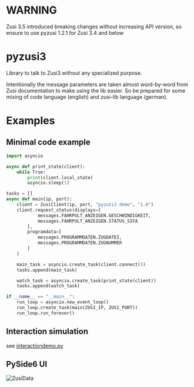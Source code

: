 # WARNING
Zusi 3.5 introduced breaking changes without increasing API version, so ensure to use pyzusi 1.2.1 for Zusi 3.4 and below

# pyzusi3
Library to talk to Zusi3 without any specialized purpose.

Intentionally the message parameters are taken almost word-by-word from Zusi documentation to make using the lib easier.
So be prepared for some mixing of code language (english) and zusi-lib language (german).

# Examples

## Minimal code example
```python
import asyncio

async def print_state(client):
    while True:
        print(client.local_state)
        asyncio.sleep(1)

tasks = []
async def main(ip, port):
    client = ZusiClient(ip, port, "pyzusi3 demo", "1.0")
    client.request_status(displays=[
            messages.FAHRPULT_ANZEIGEN.GESCHWINDIGKEIT,
            messages.FAHRPULT_ANZEIGEN.STATUS_SIFA
        ],
        programdata=[
            messages.PROGRAMMDATEN.ZUGDATEI,
            messages.PROGRAMMDATEN.ZUGNUMMER
        ]
    )

    main_task = asyncio.create_task(client.connect())
    tasks.append(main_task)

    watch_task = asyncio.create_task(print_state(client))
    tasks.append(watch_task)

if __name__ == "__main__":
    run_loop = asyncio.new_event_loop()
    run_loop.create_task(main(ZUSI_IP, ZUSI_PORT))
    run_loop.run_forever()
```

## Interaction simulation
see [interactiondemo.py](https://github.com/jokey2k/pyzusi3/blob/main/examples/interactiondemo.py)

## PySide6 UI
![ZusiData](https://github.com/jokey2k/pyzusi3/blob/main/examples/pyzusidisplay/screenshot.png?raw=true)
